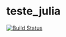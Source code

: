 # teste_julia

[![Build Status](https://github.com/salomaodoretto/teste_julia.jl/actions/workflows/CI.yml/badge.svg?branch=main)](https://github.com/salomaodoretto/teste_julia.jl/actions/workflows/CI.yml?query=branch%3Amain)
